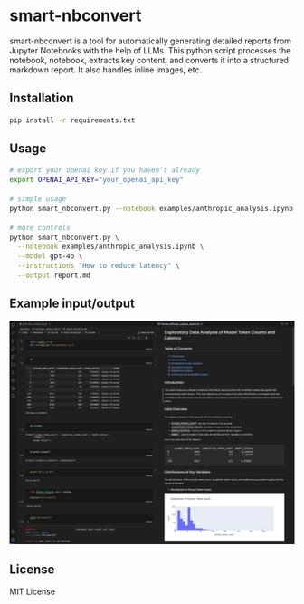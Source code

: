 # smart-nbconvert
smart-nbconvert is a tool for automatically generating detailed reports from Jupyter Notebooks with the help of LLMs. This python script processes the notebook, notebook, extracts key content, and converts it into a structured markdown report. It also handles inline images, etc.


## Installation
```bash
pip install -r requirements.txt
```

## Usage
```bash
# export your openai key if you haven't already
export OPENAI_API_KEY="your_openai_api_key"

# simple usage
python smart_nbconvert.py --notebook examples/anthropic_analysis.ipynb

# more controls
python smart_nbconvert.py \
  --notebook examples/anthropic_analysis.ipynb \
  --model gpt-4o \
  --instructions "How to reduce latency" \
  --output report.md
```

## Example input/output
![example](./examples/example.png)

## License
MIT License